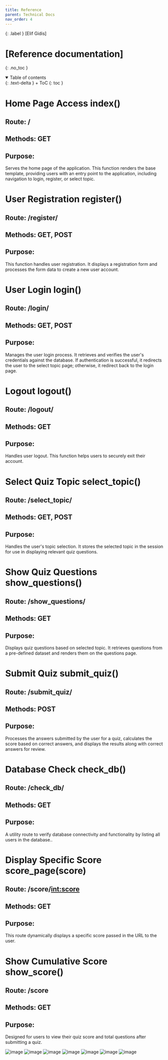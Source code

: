 ```yaml
---
title: Reference
parent: Technical Docs
nav_order: 4
---
```


{: .label }
[Elif Gidis]

# [Reference documentation]
{: .no_toc }



<details open markdown="block">
{: .text-delta }
<summary>Table of contents</summary>
+ ToC
{: toc }
</details>


# Home Page Access index()

## Route: /

## Methods: GET

## Purpose: 
Serves the home page of the application. This function renders the base template, providing users with an entry point to the application, including navigation to login, register, or select topic.



# User Registration  register()

## Route: /register/

## Methods: GET, POST

## Purpose: 
This function handles user registration. It displays a registration form and processes the form data to create a new user account.

# User Login login()

## Route: /login/

## Methods: GET, POST

## Purpose: 
Manages the user login process. It retrieves and verifies the user's credentials against the database. If authentication is successful, it redirects the user to the select topic page; otherwise, it redirect back to the login page.

# Logout logout()

## Route: /logout/

## Methods: GET

## Purpose:
Handles user logout. This function helps users to securely exit their account.


# Select Quiz Topic select_topic()

## Route: /select_topic/

## Methods: GET, POST

## Purpose: 
Handles the user's topic selection. It stores the selected topic in the session for use in displaying relevant quiz questions.


# Show Quiz Questions show_questions()

## Route: /show_questions/

## Methods: GET

## Purpose: 
Displays quiz questions based on selected topic. It retrieves questions from a pre-defined dataset and renders them on the questions page.


# Submit Quiz submit_quiz()

## Route: /submit_quiz/

## Methods: POST

## Purpose:
Processes the answers submitted by the user for a quiz, calculates the score based on correct answers, and displays the results along with correct answers for review.


# Database Check check_db()

## Route: /check_db/

## Methods: GET

## Purpose: 
A utility route to verify database connectivity and functionality by listing all users in the database..




# Display Specific Score   score_page(score)

## Route: /score/<int:score>

## Methods: GET

## Purpose:
This route dynamically displays a specific score passed in the URL to the user. 


# Show Cumulative Score show_score()

## Route: /score

## Methods: GET

## Purpose:
Designed for users to view their quiz score and total questions  after submitting a quiz. 




![image](https://github.com/elifgidis/projekt/assets/154848427/3debfb75-e5fb-48ee-9b56-78859a80f086)
![image](https://github.com/elifgidis/projekt/assets/154848427/44533ff9-0d7e-4a19-abcd-0694f5f29d7d)
![image](https://github.com/elifgidis/projekt/assets/154848427/efabb914-1eeb-4397-b455-cea445a72070)
![image](https://github.com/elifgidis/projekt/assets/154848427/534454ea-7124-40d4-9c0e-b34fdeb09330)
![image](https://github.com/elifgidis/projekt/assets/154848427/523b935e-8bf3-42b2-a4da-739a3b84f7fb)
![image](https://github.com/elifgidis/projekt/assets/154848427/38c16c21-581e-4e2c-b595-ed58d7924a65)
![image](https://github.com/elifgidis/projekt/assets/154848427/a7b3565b-bf17-439a-b0e7-b48a6d563b6a)













